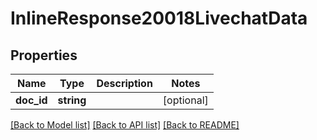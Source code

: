 # InlineResponse20018LivechatData

## Properties
Name | Type | Description | Notes
------------ | ------------- | ------------- | -------------
**doc_id** | **string** |  | [optional] 

[[Back to Model list]](../../README.md#documentation-for-models) [[Back to API list]](../../README.md#documentation-for-api-endpoints) [[Back to README]](../../README.md)

